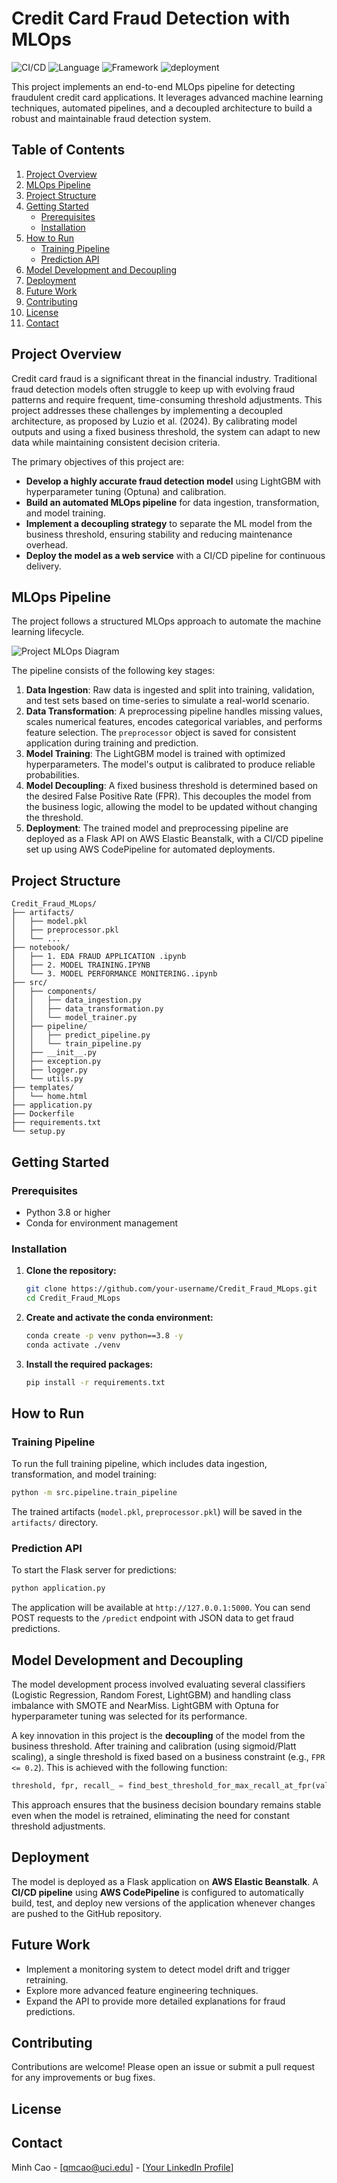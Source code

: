 # Credit Card Fraud Detection with MLOps

![CI/CD](https://img.shields.io/badge/CI%2FCd-AWS%20CodePipeline-blue)
![Language](https://img.shields.io/badge/Language-Python-blue)
![Framework](https://img.shields.io/badge/Framework-Flask-green)
![deployment](https://img.shields.io/badge/Deployment-AWS%20Elastic%20Beanstalk-orange)

This project implements an end-to-end MLOps pipeline for detecting fraudulent credit card applications. It leverages advanced machine learning techniques, automated pipelines, and a decoupled architecture to build a robust and maintainable fraud detection system.

## Table of Contents
1. [Project Overview](#project-overview)
2. [MLOps Pipeline](#mlops-pipeline)
3. [Project Structure](#project-structure)
4. [Getting Started](#getting-started)
    - [Prerequisites](#prerequisites)
    - [Installation](#installation)
5. [How to Run](#how-to-run)
    - [Training Pipeline](#training-pipeline)
    - [Prediction API](#prediction-api)
6. [Model Development and Decoupling](#model-development-and-decoupling)
7. [Deployment](#deployment)
8. [Future Work](#future-work)
9. [Contributing](#contributing)
10. [License](#license)
11. [Contact](#contact)

## Project Overview

Credit card fraud is a significant threat in the financial industry. Traditional fraud detection models often struggle to keep up with evolving fraud patterns and require frequent, time-consuming threshold adjustments. This project addresses these challenges by implementing a decoupled architecture, as proposed by Luzio et al. (2024). By calibrating model outputs and using a fixed business threshold, the system can adapt to new data while maintaining consistent decision criteria.

The primary objectives of this project are:
- **Develop a highly accurate fraud detection model** using LightGBM with hyperparameter tuning (Optuna) and calibration.
- **Build an automated MLOps pipeline** for data ingestion, transformation, and model training.
- **Implement a decoupling strategy** to separate the ML model from the business threshold, ensuring stability and reducing maintenance overhead.
- **Deploy the model as a web service** with a CI/CD pipeline for continuous delivery.

## MLOps Pipeline

The project follows a structured MLOps approach to automate the machine learning lifecycle.

![Project MLOps Diagram](project-mlops-diagram.svg)

The pipeline consists of the following key stages:
1.  **Data Ingestion**: Raw data is ingested and split into training, validation, and test sets based on time-series to simulate a real-world scenario.
2.  **Data Transformation**: A preprocessing pipeline handles missing values, scales numerical features, encodes categorical variables, and performs feature selection. The `preprocessor` object is saved for consistent application during training and prediction.
3.  **Model Training**: The LightGBM model is trained with optimized hyperparameters. The model's output is calibrated to produce reliable probabilities.
4.  **Model Decoupling**: A fixed business threshold is determined based on the desired False Positive Rate (FPR). This decouples the model from the business logic, allowing the model to be updated without changing the threshold.
5.  **Deployment**: The trained model and preprocessing pipeline are deployed as a Flask API on AWS Elastic Beanstalk, with a CI/CD pipeline set up using AWS CodePipeline for automated deployments.

## Project Structure
```
Credit_Fraud_MLops/
├── artifacts/
│   ├── model.pkl
│   ├── preprocessor.pkl
│   └── ...
├── notebook/
│   ├── 1. EDA FRAUD APPLICATION .ipynb
│   ├── 2. MODEL TRAINING.IPYNB
│   └── 3. MODEL PERFORMANCE MONITERING..ipynb
├── src/
│   ├── components/
│   │   ├── data_ingestion.py
│   │   ├── data_transformation.py
│   │   └── model_trainer.py
│   ├── pipeline/
│   │   ├── predict_pipeline.py
│   │   └── train_pipeline.py
│   ├── __init__.py
│   ├── exception.py
│   ├── logger.py
│   └── utils.py
├── templates/
│   └── home.html
├── application.py
├── Dockerfile
├── requirements.txt
└── setup.py
```

## Getting Started

### Prerequisites
- Python 3.8 or higher
- Conda for environment management

### Installation
1.  **Clone the repository:**
    ```bash
    git clone https://github.com/your-username/Credit_Fraud_MLops.git
    cd Credit_Fraud_MLops
    ```
2.  **Create and activate the conda environment:**
    ```bash
    conda create -p venv python==3.8 -y
    conda activate ./venv
    ```
3.  **Install the required packages:**
    ```bash
    pip install -r requirements.txt
    ```

## How to Run

### Training Pipeline
To run the full training pipeline, which includes data ingestion, transformation, and model training:
```bash
python -m src.pipeline.train_pipeline
```
The trained artifacts (`model.pkl`, `preprocessor.pkl`) will be saved in the `artifacts/` directory.

### Prediction API
To start the Flask server for predictions:
```bash
python application.py
```
The application will be available at `http://127.0.0.1:5000`. You can send POST requests to the `/predict` endpoint with JSON data to get fraud predictions.

## Model Development and Decoupling

The model development process involved evaluating several classifiers (Logistic Regression, Random Forest, LightGBM) and handling class imbalance with SMOTE and NearMiss. LightGBM with Optuna for hyperparameter tuning was selected for its performance.

A key innovation in this project is the **decoupling** of the model from the business threshold. After training and calibration (using sigmoid/Platt scaling), a single threshold is fixed based on a business constraint (e.g., `FPR <= 0.2`). This is achieved with the following function:
```python
threshold, fpr, recall_ = find_best_threshold_for_max_recall_at_fpr(val_probs, y_val, target_fpr=0.2)
```
This approach ensures that the business decision boundary remains stable even when the model is retrained, eliminating the need for constant threshold adjustments.

## Deployment

The model is deployed as a Flask application on **AWS Elastic Beanstalk**. A **CI/CD pipeline** using **AWS CodePipeline** is configured to automatically build, test, and deploy new versions of the application whenever changes are pushed to the GitHub repository.

## Future Work
- Implement a monitoring system to detect model drift and trigger retraining.
- Explore more advanced feature engineering techniques.
- Expand the API to provide more detailed explanations for fraud predictions.

## Contributing
Contributions are welcome! Please open an issue or submit a pull request for any improvements or bug fixes.

## License


## Contact
Minh Cao - [qmcao@uci.edu] - [[Your LinkedIn Profile](https://www.linkedin.com/in/minhcao-uci/)]

